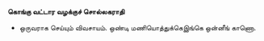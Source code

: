 **கொங்கு வட்டார வழக்குச் சொல்லகராதி**
- ஒருவராக செய்யும் விவசாயம். ஒண்டி மணியொத்துக்கெஇங்கெ ஒன்னீங் காணொ.


